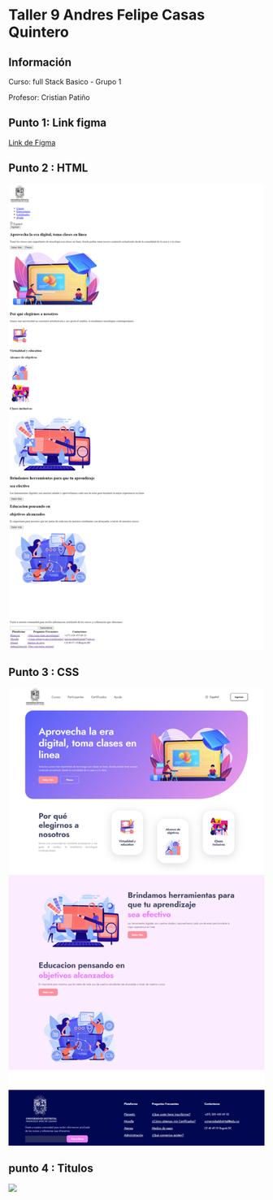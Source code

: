 <h1>Taller 9 Andres Felipe Casas Quintero</h1>

<h2> Información</h2>

<p>Curso: full Stack Basico - Grupo 1</p>
<p>Profesor: Cristian Patiño</p>

<h2> Punto 1: Link figma</h2>

<a href="https://www.figma.com/file/26GXxTBE2tB52EUSWYYgej/Andres-Casas---Proyecto-FIGMA?type=design&node-id=0%3A1&mode=design&t=EVyBoheGpHTpI5gY-1" target="_blank">Link de Figma</a>

<h2> Punto 2 : HTML</h2>
<img src="./public/images/html.png" alt="html">

<h2> Punto 3 : CSS </h2>
<img src="./public/images/CSS.png" alt="css">

<h2> punto 4 : Titulos </h2>
<img src="<script async src="//jsfiddle.net/acasasq/97zqyupn/embed/"></script>